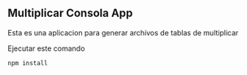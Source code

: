 ## Multiplicar Consola App

Esta es una aplicacion para generar archivos de tablas de multiplicar

Ejecutar este comando

```
npm install
```